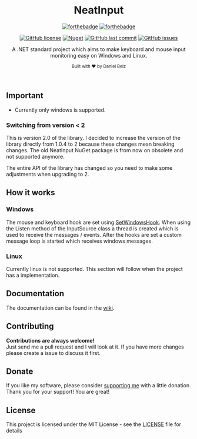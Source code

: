 <h1 align="center">NeatInput</h1>
<div align="center">

[![forthebadge](https://forthebadge.com/images/badges/made-with-c-sharp.svg)](https://forthebadge.com)
[![forthebadge](https://forthebadge.com/images/badges/built-with-grammas-recipe.svg)](https://forthebadge.com)

[![GitHub license](https://img.shields.io/github/license/LegendaryB/NeatInput.svg?longCache=true&style=flat-square)](https://github.com/LegendaryB/NeatInput/blob/master/LICENSE.md)
[![Nuget](https://img.shields.io/nuget/v/NeatInput.Windows.svg?style=flat-square)](https://www.nuget.org/packages/NeatInput.Windows/)
[![GitHub last commit](https://img.shields.io/github/last-commit/LegendaryB/NeatInput.svg?longCache=true&style=flat-square)](https://github.com/LegendaryB/NeatInput)
[![GitHub issues](https://img.shields.io/github/issues/LegendaryB/NeatInput.svg?longCache=true&style=flat-square)](https://github.com/LegendaryB/NeatInput/issues)

A .NET standard project which aims to make keyboard and mouse input monitoring easy on Windows and Linux.

<sub>Built with ❤︎ by Daniel Belz</sub>
</div><br>

## Important
* Currently only windows is supported.

### Switching from version < 2
This is version 2.0 of the library. I decided to increase the version of the library directly from 1.0.4 to 2 because these changes mean breaking changes. The old NeatInput NuGet package is from now on obsolete and not supported anymore.

The entire API of the library has changed so you need to make some adjustments when upgrading to 2. 

## How it works

### Windows
The mouse and keyboard hook are set using [SetWindowsHook](https://docs.microsoft.com/en-us/windows/win32/api/winuser/nf-winuser-setwindowshookexa). When using the Listen method of the InputSource class a thread is created which is used to receive the messages / events. After the hooks are set a custom message loop is started which receives windows messages.

### Linux
Currently linux is not supported. This section will follow when the project has a implementation.

## Documentation
The documentation can be found in the [wiki](https://github.com/LegendaryB/NeatInput/wiki).

## Contributing

__Contributions are always welcome!__  
Just send me a pull request and I will look at it. If you have more changes please create a issue to discuss it first.

## Donate
If you like my software, please consider [supporting me](https://paypal.me/alphadaniel) with a little donation. Thank you for your support! You are great!

## License

This project is licensed under the MIT License - see the [LICENSE](LICENSE) file for details
